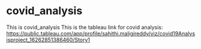 # covid_analysis
This is covid_analysis
This is the tableau link for covid analysis:
https://public.tableau.com/app/profile/sahithi.maligireddy/viz/covid19Analysisproject_16262851386460/Story1
